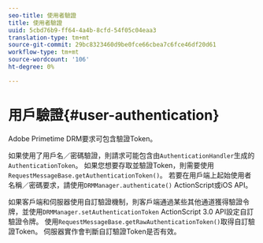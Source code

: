 ```yaml
---
seo-title: 使用者驗證
title: 使用者驗證
uuid: 5cbd76b9-ff64-4a4b-8cfd-54f05c04eaa3
translation-type: tm+mt
source-git-commit: 29bc8323460d9be0fce66cbea7c6fce46df20d61
workflow-type: tm+mt
source-wordcount: '106'
ht-degree: 0%

---
```



# 用戶驗證{#user-authentication}

Adobe Primetime DRM要求可包含驗證Token。

如果使用了用戶名／密碼驗證，則請求可能包含由`AuthenticationHandler`生成的`AuthenticationToken`。 如果您想要存取並驗證Token，則需要使用`RequestMessageBase.getAuthenticationToken()`。 若要在用戶端上起始使用者名稱／密碼要求，請使用`DRMManager.authenticate()` ActionScript或iOS API。

如果客戶端和伺服器使用自訂驗證機制，則客戶端通過某些其他通道獲得驗證令牌，並使用`DRMManager.setAuthenticationToken` ActionScript 3.0 API設定自訂驗證令牌。 使用`RequestMessageBase.getRawAuthenticationToken()`取得自訂驗證Token。 伺服器實作會判斷自訂驗證Token是否有效。
